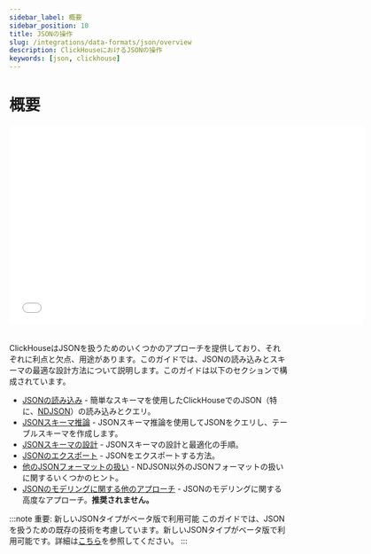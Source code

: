 ```yaml
---
sidebar_label: 概要
sidebar_position: 10
title: JSONの操作
slug: /integrations/data-formats/json/overview
description: ClickHouseにおけるJSONの操作
keywords: [json, clickhouse]
---
```



# 概要

<div style={{width:'640px', height: '360px'}}>
  <iframe src="//www.youtube.com/embed/gCg5ISOujtc"
    width="640"
    height="360"
    frameborder="0"
    allow="autoplay;
    fullscreen;
    picture-in-picture"
    allowfullscreen>
  </iframe>
</div>

<br />

ClickHouseはJSONを扱うためのいくつかのアプローチを提供しており、それぞれに利点と欠点、用途があります。このガイドでは、JSONの読み込みとスキーマの最適な設計方法について説明します。このガイドは以下のセクションで構成されています。

- [JSONの読み込み](/integrations/data-formats/json/loading) - 簡単なスキーマを使用したClickHouseでのJSON（特に、[NDJSON](https://github.com/ndjson/ndjson-spec)）の読み込みとクエリ。
- [JSONスキーマ推論](/integrations/data-formats/json/inference) - JSONスキーマ推論を使用してJSONをクエリし、テーブルスキーマを作成します。
- [JSONスキーマの設計](/integrations/data-formats/json/schema) - JSONスキーマの設計と最適化の手順。
- [JSONのエクスポート](/integrations/data-formats/json/exporting) - JSONをエクスポートする方法。
- [他のJSONフォーマットの扱い](/integrations/data-formats/json/other-formats) - NDJSON以外のJSONフォーマットの扱いに関するいくつかのヒント。
- [JSONのモデリングに関する他のアプローチ](/integrations/data-formats/json/other-approaches) - JSONのモデリングに関する高度なアプローチ。**推奨されません。**

:::note 重要: 新しいJSONタイプがベータ版で利用可能
このガイドでは、JSONを扱うための既存の技術を考慮しています。新しいJSONタイプがベータ版で利用可能です。詳細は[こちら](/sql-reference/data-types/newjson)を参照してください。
:::
